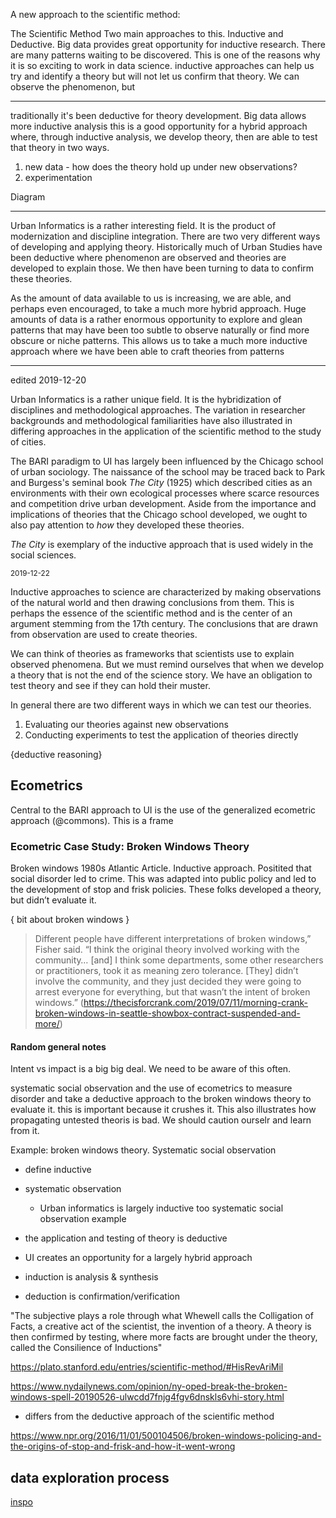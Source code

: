 A new approach to the scientific method: 

The Scientific Method
Two main approaches to this.
Inductive and Deductive. Big data provides great opportunity for inductive research. There are many patterns waiting to be discovered. This is one of the reasons why it is so exciting to work in data science. inductive approaches can help us try and identify a theory but will not let us confirm that theory. We can observe the phenomenon, but


------

traditionally it's been deductive for theory development.
Big data allows more inductive analysis
this is a good opportunity for a hybrid approach where, through inductive analysis, we develop theory, then are able to test that theory in two ways.
  1. new data - how does the theory hold up under new observations?
  2. experimentation

Diagram

----

Urban Informatics is a rather interesting field. It is the product of modernization and discipline integration. There are two very different ways of developing and applying theory. Historically much of Urban Studies have been deductive where phenomenon are observed and theories are developed to explain those. We then have been turning to data to confirm these theories. 

As the amount of data available to us is increasing, we are able, and perhaps even encouraged, to take a much more hybrid approach. Huge amounts of data is a rather enormous opportunity to explore and glean patterns that may have been too subtle to observe naturally or find more obscure or niche patterns. This allows us to take a much more inductive approach where we have been able to craft theories from patterns

---
edited 2019-12-20

Urban Informatics is a rather unique field. It is the hybridization of disciplines and methodological approaches. The variation in researcher backgrounds and methodological familiarities have also illustrated in differing approaches in the application of the scientific method to the study of cities.


The BARI paradigm to UI has largely been influenced by the Chicago school of urban sociology. The naissance of the school may be traced back to Park and Burgess's seminal book _The City_  (1925) which described cities as an environments with their own ecological processes where scarce resources and competition drive urban development. Aside from the importance and implications of theories that the Chicago school developed, we ought to also pay attention to _how_ they developed these theories. 

_The City_ is exemplary of the inductive approach that is used widely in the social sciences. 

<sub>2019-12-22 </sub>

Inductive approaches to science are characterized by making observations of the natural world and then drawing conclusions from them. This is perhaps the essence of the scientific method and is the center of an argument stemming from the 17th century. The conclusions that are drawn from observation are used to create theories.

We can think of theories as frameworks that scientists use to explain observed phenomena.  But we must remind ourselves that when we develop a theory that is not the end of the science story. We have an obligation to test theory and see if they can hold their muster. 

In general there are two different ways in which we can test our theories. 

1. Evaluating our theories against new observations
2. Conducting experiments to test the application of theories directly 

{deductive reasoning}


## Ecometrics 
Central to the BARI approach to UI is the use of the generalized ecometric approach (@commons). This is a frame 

### Ecometric Case Study: Broken Windows Theory

Broken windows 1980s Atlantic Article. Inductive approach. Positited that social disorder led to crime. This was adapted into public policy and led to the development of stop and frisk policies. These folks developed a theory, but didn’t evaluate it. 

{ bit about broken windows }

> Different people have different interpretations of broken windows,”  Fisher said. “I think the original theory involved working with the community… [and] I think some departments, some other researchers or practitioners, took it as meaning zero tolerance. [They] didn’t involve the community, and they just decided they were going to arrest everyone for everything, but that wasn’t the intent of broken windows.” (https://thecisforcrank.com/2019/07/11/morning-crank-broken-windows-in-seattle-showbox-contract-suspended-and-more/)


#### Random general notes 

Intent vs impact is a big big deal. We need to be aware of this often. 

systematic social observation and the use of ecometrics to measure disorder and take a deductive approach to the broken windows theory to evaluate it. this is important because it crushes it. This also illustrates how propagating untested theoris is bad. We should caution ourselr and learn from it.

Example: broken windows theory. Systematic social observation 


- define inductive
- systematic observation 
  - Urban informatics is largely inductive too systematic social observation example
- the application and testing of theory is deductive 
- UI creates an opportunity for a largely hybrid approach

- induction is analysis & synthesis 
- deduction is confirmation/verification


"The subjective plays a role through what Whewell calls the Colligation of Facts, a creative act of the scientist, the invention of a theory. A theory is then confirmed by testing, where more facts are brought under the theory, called the Consilience of Inductions"

https://plato.stanford.edu/entries/scientific-method/#HisRevAriMil


https://www.nydailynews.com/opinion/ny-oped-break-the-broken-windows-spell-20190526-ulwcdd7fnjg4fgv6dnskls6vhi-story.html

- differs from the deductive approach of the scientific method

https://www.npr.org/2016/11/01/500104506/broken-windows-policing-and-the-origins-of-stop-and-frisk-and-how-it-went-wrong



## data exploration process

[inspo](https://r4ds.had.co.nz/explore-intro.html)

